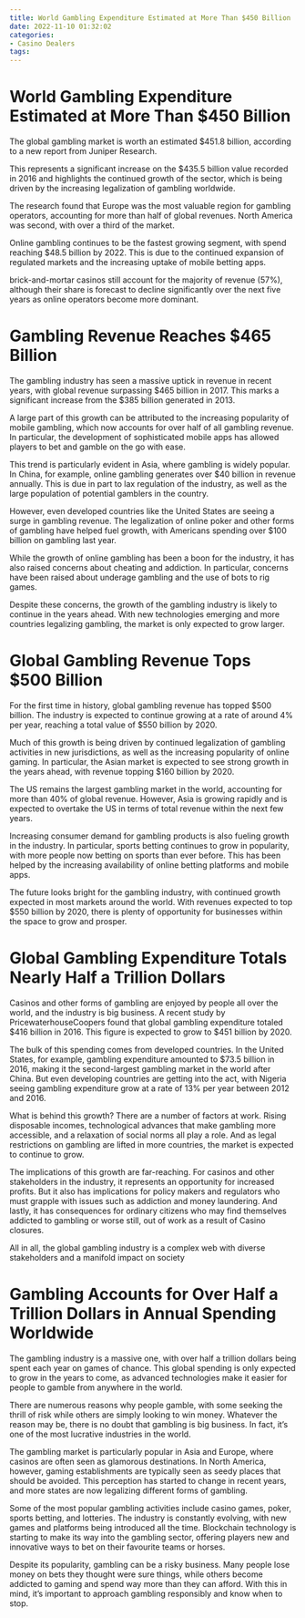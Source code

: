 ```yaml
---
title: World Gambling Expenditure Estimated at More Than $450 Billion
date: 2022-11-10 01:32:02
categories:
- Casino Dealers
tags:
---
```



#  World Gambling Expenditure Estimated at More Than $450 Billion

The global gambling market is worth an estimated $451.8 billion, according to a new report from Juniper Research.

This represents a significant increase on the $435.5 billion value recorded in 2016 and highlights the continued growth of the sector, which is being driven by the increasing legalization of gambling worldwide.

The research found that Europe was the most valuable region for gambling operators, accounting for more than half of global revenues. North America was second, with over a third of the market.

Online gambling continues to be the fastest growing segment, with spend reaching $48.5 billion by 2022. This is due to the continued expansion of regulated markets and the increasing uptake of mobile betting apps.

 brick-and-mortar casinos still account for the majority of revenue (57%), although their share is forecast to decline significantly over the next five years as online operators become more dominant.

#  Gambling Revenue Reaches $465 Billion

The gambling industry has seen a massive uptick in revenue in recent years, with global revenue surpassing $465 billion in 2017. This marks a significant increase from the $385 billion generated in 2013.

A large part of this growth can be attributed to the increasing popularity of mobile gambling, which now accounts for over half of all gambling revenue. In particular, the development of sophisticated mobile apps has allowed players to bet and gamble on the go with ease.

This trend is particularly evident in Asia, where gambling is widely popular. In China, for example, online gambling generates over $40 billion in revenue annually. This is due in part to lax regulation of the industry, as well as the large population of potential gamblers in the country.

However, even developed countries like the United States are seeing a surge in gambling revenue. The legalization of online poker and other forms of gambling have helped fuel growth, with Americans spending over $100 billion on gambling last year.

While the growth of online gambling has been a boon for the industry, it has also raised concerns about cheating and addiction. In particular, concerns have been raised about underage gambling and the use of bots to rig games.

Despite these concerns, the growth of the gambling industry is likely to continue in the years ahead. With new technologies emerging and more countries legalizing gambling, the market is only expected to grow larger.

#  Global Gambling Revenue Tops $500 Billion

For the first time in history, global gambling revenue has topped $500 billion. The industry is expected to continue growing at a rate of around 4% per year, reaching a total value of $550 billion by 2020.

Much of this growth is being driven by continued legalization of gambling activities in new jurisdictions, as well as the increasing popularity of online gaming. In particular, the Asian market is expected to see strong growth in the years ahead, with revenue topping $160 billion by 2020.

The US remains the largest gambling market in the world, accounting for more than 40% of global revenue. However, Asia is growing rapidly and is expected to overtake the US in terms of total revenue within the next few years.

Increasing consumer demand for gambling products is also fueling growth in the industry. In particular, sports betting continues to grow in popularity, with more people now betting on sports than ever before. This has been helped by the increasing availability of online betting platforms and mobile apps.

The future looks bright for the gambling industry, with continued growth expected in most markets around the world. With revenues expected to top $550 billion by 2020, there is plenty of opportunity for businesses within the space to grow and prosper.

#  Global Gambling Expenditure Totals Nearly Half a Trillion Dollars

Casinos and other forms of gambling are enjoyed by people all over the world, and the industry is big business. A recent study by PricewaterhouseCoopers found that global gambling expenditure totaled $416 billion in 2016. This figure is expected to grow to $451 billion by 2020.

The bulk of this spending comes from developed countries. In the United States, for example, gambling expenditure amounted to $73.5 billion in 2016, making it the second-largest gambling market in the world after China. But even developing countries are getting into the act, with Nigeria seeing gambling expenditure grow at a rate of 13% per year between 2012 and 2016.

What is behind this growth? There are a number of factors at work. Rising disposable incomes, technological advances that make gambling more accessible, and a relaxation of social norms all play a role. And as legal restrictions on gambling are lifted in more countries, the market is expected to continue to grow.

The implications of this growth are far-reaching. For casinos and other stakeholders in the industry, it represents an opportunity for increased profits. But it also has implications for policy makers and regulators who must grapple with issues such as addiction and money laundering. And lastly, it has consequences for ordinary citizens who may find themselves addicted to gambling or worse still, out of work as a result of Casino closures.

All in all, the global gambling industry is a complex web with diverse stakeholders and a manifold impact on society

#  Gambling Accounts for Over Half a Trillion Dollars in Annual Spending Worldwide

The gambling industry is a massive one, with over half a trillion dollars being spent each year on games of chance. This global spending is only expected to grow in the years to come, as advanced technologies make it easier for people to gamble from anywhere in the world.

There are numerous reasons why people gamble, with some seeking the thrill of risk while others are simply looking to win money. Whatever the reason may be, there is no doubt that gambling is big business. In fact, it’s one of the most lucrative industries in the world.

The gambling market is particularly popular in Asia and Europe, where casinos are often seen as glamorous destinations. In North America, however, gaming establishments are typically seen as seedy places that should be avoided. This perception has started to change in recent years, and more states are now legalizing different forms of gambling.

Some of the most popular gambling activities include casino games, poker, sports betting, and lotteries. The industry is constantly evolving, with new games and platforms being introduced all the time. Blockchain technology is starting to make its way into the gambling sector, offering players new and innovative ways to bet on their favourite teams or horses.

Despite its popularity, gambling can be a risky business. Many people lose money on bets they thought were sure things, while others become addicted to gaming and spend way more than they can afford. With this in mind, it’s important to approach gambling responsibly and know when to stop.